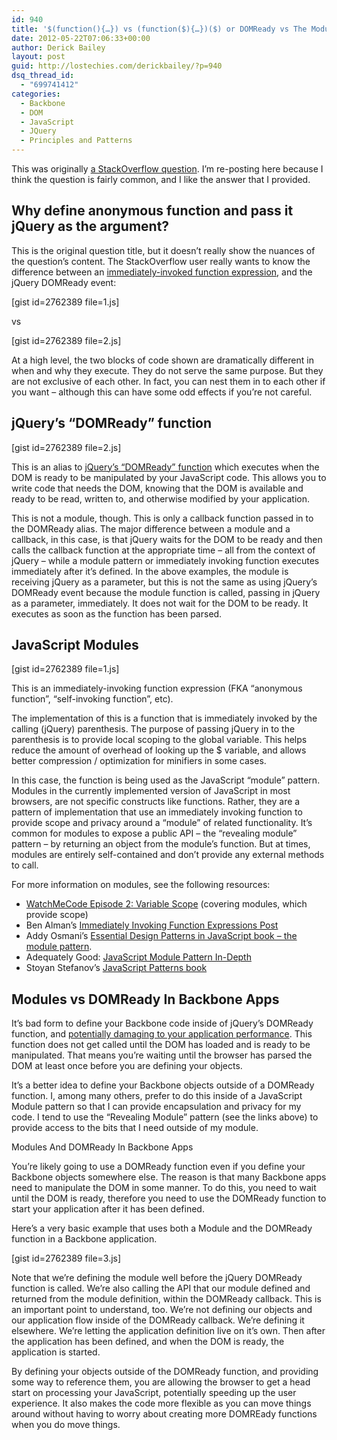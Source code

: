```yaml
---
id: 940
title: '$(function(){…}) vs (function($){…})($) or DOMReady vs The Module Pattern'
date: 2012-05-22T07:06:33+00:00
author: Derick Bailey
layout: post
guid: http://lostechies.com/derickbailey/?p=940
dsq_thread_id:
  - "699741412"
categories:
  - Backbone
  - DOM
  - JavaScript
  - JQuery
  - Principles and Patterns
---
```

This was originally [a StackOverflow question](http://stackoverflow.com/questions/10371539/why-define-anonymous-function-and-pass-it-jquery-as-the-argument/10372429#10372429). I&#8217;m re-posting here because I think the question is fairly common, and I like the answer that I provided. 

## Why define anonymous function and pass it jQuery as the argument?

This is the original question title, but it doesn&#8217;t really show the nuances of the question&#8217;s content. The StackOverflow user really wants to know the difference between an [immediately-invoked function expression](http://benalman.com/news/2010/11/immediately-invoked-function-expression/), and the jQuery DOMReady event:

[gist id=2762389 file=1.js]

vs

[gist id=2762389 file=2.js]

At a high level, the two blocks of code shown are dramatically different in when and why they execute. They do not serve the same purpose. But they are not exclusive of each other. In fact, you can nest them in to each other if you want &#8211; although this can have some odd effects if you&#8217;re not careful.

## jQuery&#8217;s &#8220;DOMReady&#8221; function

[gist id=2762389 file=2.js]

This is an alias to [jQuery&#8217;s &#8220;DOMReady&#8221; function](http://api.jquery.com/ready/) which executes when the DOM is ready to be manipulated by your JavaScript code. This allows you to write code that needs the DOM, knowing that the DOM is available and ready to be read, written to, and otherwise modified by your application. 

This is not a module, though. This is only a callback function passed in to the DOMReady alias. The major difference between a module and a callback, in this case, is that jQuery waits for the DOM to be ready and then calls the callback function at the appropriate time &#8211; all from the context of jQuery &#8211; while a module pattern or immediately invoking function executes immediately after it&#8217;s defined. In the above examples, the module is receiving jQuery as a parameter, but this is not the same as using jQuery&#8217;s DOMReady event because the module function is called, passing in jQuery as a parameter, immediately. It does not wait for the DOM to be ready. It executes as soon as the function has been parsed.

## JavaScript Modules

[gist id=2762389 file=1.js]

This is an immediately-invoking function expression (FKA &#8220;anonymous function&#8221;, &#8220;self-invoking function&#8221;, etc).

The implementation of this is a function that is immediately invoked by the calling (jQuery) parenthesis. The purpose of passing jQuery in to the parenthesis is to provide local scoping to the global variable. This helps reduce the amount of overhead of looking up the $ variable, and allows better compression / optimization for minifiers in some cases.

In this case, the function is being used as the JavaScript &#8220;module&#8221; pattern. Modules in the currently implemented version of JavaScript in most browsers, are not specific constructs like functions. Rather, they are a pattern of implementation that use an immediately invoking function to provide scope and privacy around a &#8220;module&#8221; of related functionality. It&#8217;s common for modules to expose a public API &#8211; the &#8220;revealing module&#8221; pattern &#8211; by returning an object from the module&#8217;s function. But at times, modules are entirely self-contained and don&#8217;t provide any external methods to call. 

For more information on modules, see the following resources:

  * [WatchMeCode Episode 2: Variable Scope](http://www.watchmecode.net/javascript-scope) (covering modules, which provide scope)
  * Ben Alman&#8217;s [Immediately Invoking Function Expressions Post](http://benalman.com/news/2010/11/immediately-invoked-function-expression/)
  * Addy Osmani&#8217;s [Essential Design Patterns in JavaScript book &#8211; the module pattern](http://addyosmani.com/resources/essentialjsdesignpatterns/book/#modulepatternjavascript). 
  * Adequately Good: [JavaScript Module Pattern In-Depth](http://www.adequatelygood.com/2010/3/JavaScript-Module-Pattern-In-Depth)
  * Stoyan Stefanov&#8217;s [JavaScript Patterns book](http://www.amazon.com/JavaScript-Patterns-Stoyan-Stefanov/dp/0596806752)

## Modules vs DOMReady In Backbone Apps

It&#8217;s bad form to define your Backbone code inside of jQuery&#8217;s DOMReady function, and [potentially damaging to your application performance](http://encosia.com/dont-let-jquerys-document-ready-slow-you-down/). This function does not get called until the DOM has loaded and is ready to be manipulated. That means you&#8217;re waiting until the browser has parsed the DOM at least once before you are defining your objects.

It&#8217;s a better idea to define your Backbone objects outside of a DOMReady function. I, among many others, prefer to do this inside of a JavaScript Module pattern so that I can provide encapsulation and privacy for my code. I tend to use the &#8220;Revealing Module&#8221; pattern (see the links above) to provide access to the bits that I need outside of my module.

<span>Modules And DOMReady In Backbone Apps</span>

You&#8217;re likely going to use a DOMReady function even if you define your Backbone objects somewhere else. The reason is that many Backbone apps need to manipulate the DOM in some manner. To do this, you need to wait until the DOM is ready, therefore you need to use the DOMReady function to start your application after it has been defined.

Here&#8217;s a very basic example that uses both a Module and the DOMReady function in a Backbone application.

[gist id=2762389 file=3.js]

Note that we&#8217;re defining the module well before the jQuery DOMReady function is called. We&#8217;re also calling the API that our module defined and returned from the module definition, within the DOMReady callback. This is an important point to understand, too. We&#8217;re not defining our objects and our application flow inside of the DOMReady callback. We&#8217;re defining it elsewhere. We&#8217;re letting the application definition live on it&#8217;s own. Then after the application has been defined, and when the DOM is ready, the application is started.

By defining your objects outside of the DOMReady function, and providing some way to reference them, you are allowing the browser to get a head start on processing your JavaScript, potentially speeding up the user experience. It also makes the code more flexible as you can move things around without having to worry about creating more DOMREady functions when you do move things.